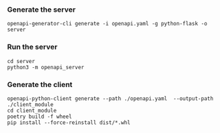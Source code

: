 ### Generate the server
```console
openapi-generator-cli generate -i openapi.yaml -g python-flask -o server
```

### Run the server
```console
cd server
python3 -m openapi_server
```

### Generate the client
```console
openapi-python-client generate --path ./openapi.yaml  --output-path ./client_module
cd client_module
poetry build -f wheel
pip install --force-reinstall dist/*.whl
```